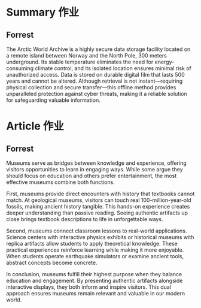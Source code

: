 # Summary 作业

## Forrest
The Arctic World Archive is a highly secure data storage facility located on a remote island between Norway and the North Pole, 300 meters underground. Its stable temperature eliminates the need for energy-consuming climate control, and its isolated location ensures minimal risk of unauthorized access. Data is stored on durable digital film that lasts 500 years and cannot be altered. Although retrieval is not instant—requiring physical collection and secure transfer—this offline method provides unparalleled protection against cyber threats, making it a reliable solution for safeguarding valuable information.

# Article 作业

## Forrest

Museums serve as bridges between knowledge and experience, offering visitors opportunities to learn in engaging ways. While some argue they should focus on education and others prefer entertainment, the most effective museums combine both functions.

First, museums provide direct encounters with history that textbooks cannot match. At geological museums, visitors can touch real 100-million-year-old fossils, making ancient history tangible. This hands-on experience creates deeper understanding than passive reading. Seeing authentic artifacts up close brings textbook descriptions to life in unforgettable ways.

Second, museums connect classroom lessons to real-world applications. Science centers with interactive physics exhibits or historical museums with replica artifacts allow students to apply theoretical knowledge. These practical experiences reinforce learning while making it more enjoyable. When students operate earthquake simulators or examine ancient tools, abstract concepts become concrete.

In conclusion, museums fulfill their highest purpose when they balance education and engagement. By presenting authentic artifacts alongside interactive displays, they both inform and inspire visitors. This dual approach ensures museums remain relevant and valuable in our modern world.


